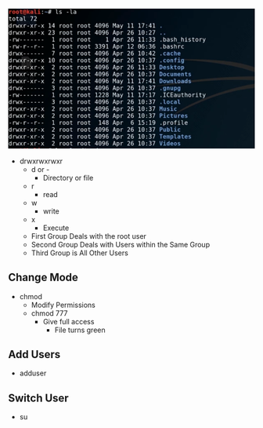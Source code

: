 ![d4ef0a4065f2570313b7dc943243c8bd.png](../../_resources/d4ef0a4065f2570313b7dc943243c8bd.png)

- drwxrwxrwxr
    - d or -
        - Directory or file
    - r
        - read
    - w
        - write
    - x
        - Execute
    - First Group Deals with the root user
    - Second Group Deals with Users within the Same Group
    - Third Group is All Other Users

## Change Mode

- chmod
    - Modify Permissions
    - chmod 777
        - Give full access
            - File turns green

## Add Users

- adduser

## Switch User

- su